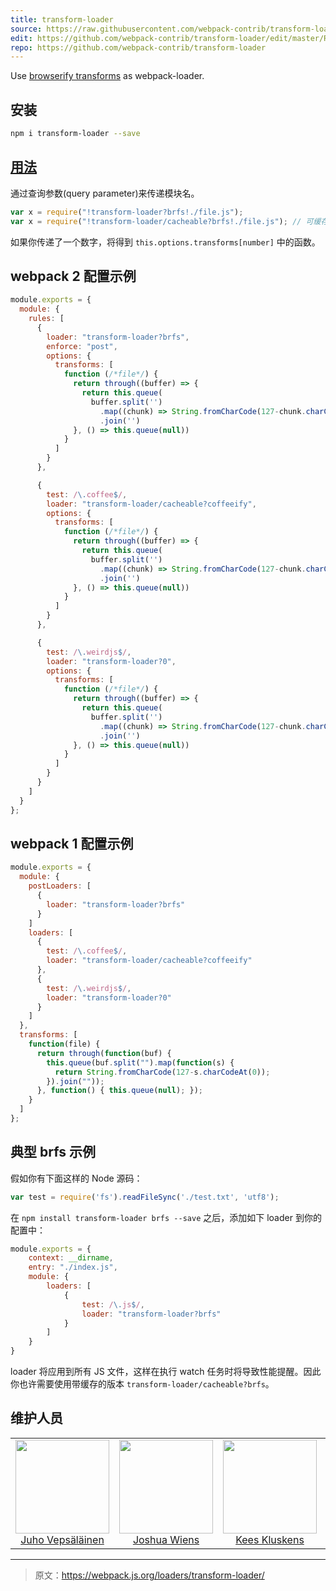 ```yaml
---
title: transform-loader
source: https://raw.githubusercontent.com/webpack-contrib/transform-loader/master/README.md
edit: https://github.com/webpack-contrib/transform-loader/edit/master/README.md
repo: https://github.com/webpack-contrib/transform-loader
---
```


  <p>Use <a href="https://github.com/substack/node-browserify/wiki/list-of-transforms">browserify transforms</a> as webpack-loader.<p>
</div>

## 安装

```bash
npm i transform-loader --save
```

## <a href="https://webpack.js.org/concepts/loaders">用法</a>

通过查询参数(query parameter)来传递模块名。

``` javascript
var x = require("!transform-loader?brfs!./file.js");
var x = require("!transform-loader/cacheable?brfs!./file.js"); // 可缓存版本
```

如果你传递了一个数字，将得到 `this.options.transforms[number]` 中的函数。

## webpack 2 配置示例

``` javascript
module.exports = {
  module: {
    rules: [
      {
        loader: "transform-loader?brfs",
        enforce: "post",
        options: {
          transforms: [
            function (/*file*/) {
              return through((buffer) => {
                return this.queue(
                  buffer.split('')
                    .map((chunk) => String.fromCharCode(127-chunk.charCodeAt(0))))
                    .join('')
              }, () => this.queue(null))
            }
          ]
        }
      },

      {
        test: /\.coffee$/,
        loader: "transform-loader/cacheable?coffeeify",
        options: {
          transforms: [
            function (/*file*/) {
              return through((buffer) => {
                return this.queue(
                  buffer.split('')
                    .map((chunk) => String.fromCharCode(127-chunk.charCodeAt(0))))
                    .join('')
              }, () => this.queue(null))
            }
          ]
        }
      },

      {
        test: /\.weirdjs$/,
        loader: "transform-loader?0",
        options: {
          transforms: [
            function (/*file*/) {
              return through((buffer) => {
                return this.queue(
                  buffer.split('')
                    .map((chunk) => String.fromCharCode(127-chunk.charCodeAt(0))))
                    .join('')
              }, () => this.queue(null))
            }
          ]
        }
      }
    ]
  }
};
```

## webpack 1 配置示例

``` javascript
module.exports = {
  module: {
    postLoaders: [
      {
        loader: "transform-loader?brfs"
      }
    ]
    loaders: [
      {
        test: /\.coffee$/,
        loader: "transform-loader/cacheable?coffeeify"
      },
      {
        test: /\.weirdjs$/,
        loader: "transform-loader?0"
      }
    ]
  },
  transforms: [
    function(file) {
      return through(function(buf) {
        this.queue(buf.split("").map(function(s) {
          return String.fromCharCode(127-s.charCodeAt(0));
        }).join(""));
      }, function() { this.queue(null); });
    }
  ]
};
```

## 典型 brfs 示例

假如你有下面这样的 Node 源码：

```js
var test = require('fs').readFileSync('./test.txt', 'utf8');
```

在 `npm install transform-loader brfs --save` 之后，添加如下 loader 到你的配置中：

```js
module.exports = {
    context: __dirname,
    entry: "./index.js",
    module: {
        loaders: [
            {
                test: /\.js$/,
                loader: "transform-loader?brfs"
            }
        ]
    }
}
```

loader 将应用到所有 JS 文件，这样在执行 watch 任务时将导致性能提醒。因此你也许需要使用带缓存的版本 `transform-loader/cacheable?brfs`。

## 维护人员

<table>
  <tbody>
    <tr>
      <td align="center">
        <img width="150" height="150"
        src="https://avatars3.githubusercontent.com/u/166921?v=3&s=150">
        </br>
        <a href="https://github.com/bebraw">Juho Vepsäläinen</a>
      </td>
      <td align="center">
        <img width="150" height="150"
        src="https://avatars2.githubusercontent.com/u/8420490?v=3&s=150">
        </br>
        <a href="https://github.com/d3viant0ne">Joshua Wiens</a>
      </td>
      <td align="center">
        <img width="150" height="150"
        src="https://avatars3.githubusercontent.com/u/533616?v=3&s=150">
        </br>
        <a href="https://github.com/SpaceK33z">Kees Kluskens</a>
      </td>
      <td align="center">
        <img width="150" height="150"
        src="https://avatars3.githubusercontent.com/u/3408176?v=3&s=150">
        </br>
        <a href="https://github.com/TheLarkInn">Sean Larkin</a>
      </td>
    </tr>
  <tbody>
</table>


[npm]: https://img.shields.io/npm/v/transform-loader.svg
[npm-url]: https://npmjs.com/package/transform-loader

[deps]: https://david-dm.org/webpack-contrib/transform-loader.svg
[deps-url]: https://david-dm.org/webpack-contrib/transform-loader

[chat]: https://img.shields.io/badge/gitter-webpack%2Fwebpack-brightgreen.svg
[chat-url]: https://gitter.im/webpack/webpack

***

> 原文：https://webpack.js.org/loaders/transform-loader/
